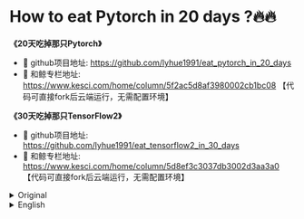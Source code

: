 # How to eat Pytorch in 20 days ?🔥🔥

**《20天吃掉那只Pytorch》**
* 🚀 github项目地址: https://github.com/lyhue1991/eat_pytorch_in_20_days
* 🐳 和鲸专栏地址: https://www.kesci.com/home/column/5f2ac5d8af3980002cb1bc08 【代码可直接fork后云端运行，无需配置环境】

**《30天吃掉那只TensorFlow2》**
* 🚀 github项目地址: https://github.com/lyhue1991/eat_tensorflow2_in_30_days
* 🐳 和鲸专栏地址: https://www.kesci.com/home/column/5d8ef3c3037db3002d3aa3a0 【代码可直接fork后云端运行，无需配置环境】

<details><summary>Original</summary>

### 一， Pytorch🔥  or TensorFlow2 🍎 

先说结论:

**如果是工程师，应该优先选TensorFlow2.**

**如果是学生或者研究人员，应该优先选择Pytorch.**

**如果时间足够，最好TensorFlow2和Pytorch都要学习掌握。**


理由如下：

* 1，**在工业界最重要的是模型落地，目前国内的大部分互联网企业只支持TensorFlow模型的在线部署，不支持Pytorch。** 并且工业界更加注重的是模型的高可用性，许多时候使用的都是成熟的模型架构，调试需求并不大。


* 2，**研究人员最重要的是快速迭代发表文章，需要尝试一些较新的模型架构。而Pytorch在易用性上相比TensorFlow2有一些优势，更加方便调试。** 并且在2019年以来在学术界占领了大半壁江山，能够找到的相应最新研究成果更多。


* 3，TensorFlow2和Pytorch实际上整体风格已经非常相似了，学会了其中一个，学习另外一个将比较容易。两种框架都掌握的话，能够参考的开源模型案例更多，并且可以方便地在两种框架之间切换。


本书的TensorFlow镜像教程：

#### 🍊《30天吃掉那只TensorFlow2》：https://github.com/lyhue1991/eat_tensorflow2_in_30_days 

```python

```

### 二，本书📖面向读者 👼


**本书假定读者有一定的机器学习和深度学习基础，使用过Keras或TensorFlow或Pytorch搭建训练过简单的模型。**

**对于没有任何机器学习和深度学习基础的同学，建议在学习本书时同步参考阅读《Python深度学习》一书的第一部分"深度学习基础"内容。**

《Python深度学习》这本书是Keras之父Francois Chollet所著，该书假定读者无任何机器学习知识，以Keras为工具，

使用丰富的范例示范深度学习的最佳实践，该书通俗易懂，**全书没有一个数学公式，注重培养读者的深度学习直觉。**。

《Python深度学习》一书的第一部分的4个章节内容如下，预计读者可以在20小时之内学完。

* 1，什么是深度学习

* 2，神经网络的数学基础

* 3，神经网络入门

* 4，机器学习基础


```python

```

### 三，本书写作风格 🍉


**本书是一本对人类用户极其友善的Pytorch入门工具书，Don't let me think是本书的最高追求。**

本书主要是在参考Pytorch官方文档和函数doc文档基础上整理写成的。

尽管Pytorch官方文档已经相当简明清晰，但本书在篇章结构和范例选取上做了大量的优化，在用户友好度方面更胜一筹。

本书按照内容难易程度、读者检索习惯和Pytorch自身的层次结构设计内容，循序渐进，层次清晰，方便按照功能查找相应范例。

本书在范例设计上尽可能简约化和结构化，增强范例易读性和通用性，大部分代码片段在实践中可即取即用。

**如果说通过学习Pytorch官方文档掌握Pytorch的难度大概是5，那么通过本书学习掌握Pytorch的难度应该大概是2.**

仅以下图对比Pytorch官方文档与本书《20天吃掉那只Pytorch》的差异。



![](./data/Pytorch官方vs吃掉Pytorch.png)

```python

```

### 四，本书学习方案 ⏰

**1，学习计划**

本书是作者利用工作之余大概3个月写成的，大部分读者应该在20天可以完全学会。

预计每天花费的学习时间在30分钟到2个小时之间。

当然，本书也非常适合作为Pytorch的工具手册在工程落地时作为范例库参考。

**点击学习内容蓝色标题即可进入该章节。**


|日期 | 学习内容                                                       | 内容难度   | 预计学习时间 | 更新状态|
|----:|:--------------------------------------------------------------|-----------:|----------:|-----:|
|&nbsp;|[**一、Pytorch的建模流程**](./一、Pytorch的建模流程.md)    |⭐️   |   0hour   |✅    |
|day1 | [1-1,结构化数据建模流程范例](./1-1,结构化数据建模流程范例.md)    | ⭐️⭐️⭐️ |   1hour    |✅    |
|day2 | [1-2,图片数据建模流程范例](./1-2,图片数据建模流程范例.md)    | ⭐️⭐️⭐️⭐️  |   2hour    | ✅   |
|day3 | [1-3,文本数据建模流程范例](./1-3,文本数据建模流程范例.md)   | ⭐️⭐️⭐️⭐️⭐️  |   2hour    | ✅  |
|day4 | [1-4,时间序列数据建模流程范例](./1-4,时间序列数据建模流程范例.md)   | ⭐️⭐️⭐️⭐️⭐️  |   2hour    | ✅   |
|&nbsp; |[**二、Pytorch的核心概念**](./二、Pytorch的核心概念.md)  | ⭐️  |  0hour |✅  |
|day5 |  [2-1,张量数据结构](./2-1,张量数据结构.md)  | ⭐️⭐️⭐️⭐️   |   1hour    | ✅   |
|day6 |  [2-2,自动微分机制](./2-2,自动微分机制.md)  | ⭐️⭐️⭐️   |   1hour    | ✅  |
|day7 |  [2-3,动态计算图](./2-3,动态计算图.md)  | ⭐️⭐️⭐️⭐️⭐️   |   2hour    | ✅   |
|&nbsp; |[**三、Pytorch的层次结构**](./三、Pytorch的层次结构.md) |   ⭐️  |  0hour   | ✅  |
|day8 |  [3-1,低阶API示范](./3-1,低阶API示范.md)   | ⭐️⭐️⭐️⭐️   |   1hour    | ✅  |
|day9 |  [3-2,中阶API示范](./3-2,中阶API示范.md)   | ⭐️⭐️⭐️   |  1hour    |✅  |
|day10 | [3-3,高阶API示范](./3-3,高阶API示范.md)  | ⭐️⭐️⭐️  |   1hour    |✅ |
|&nbsp; |[**四、Pytorch的低阶API**](./四、Pytorch的低阶API.md) |⭐️    | 0hour| ✅ |
|day11|  [4-1,张量的结构操作](./4-1,张量的结构操作.md)  | ⭐️⭐️⭐️⭐️⭐️   |   2hour    | ✅ |
|day12|  [4-2,张量的数学运算](./4-2,张量的数学运算.md)   | ⭐️⭐️⭐️⭐️   |   1hour    |✅ |
|day13|  [4-3,nn.functional和nn.Module](./4-3,nn.functional和nn.Module.md)  | ⭐️⭐️⭐️⭐️   |   1hour    |✅ |
|&nbsp; |[**五、Pytorch的中阶API**](./五、Pytorch的中阶API.md) |  ⭐️  | 0hour|✅ |
|day14|  [5-1,Dataset和DataLoader](./5-1,Dataset和DataLoader.md)   | ⭐️⭐️⭐️⭐️⭐️   |   2hour    | ✅   |
|day15|  [5-2,模型层](./5-2,模型层.md)  | ⭐️⭐️⭐️   |   1hour    |✅  |
|day16|  [5-3,损失函数](./5-3,损失函数.md)   | ⭐️⭐️⭐️   |   1hour    |✅   |
|day17|  [5-4,TensorBoard可视化](./5-4,TensorBoard可视化.md)    | ⭐️⭐️⭐️   |   1hour    | ✅   |
|&nbsp; |[**六、Pytorch的高阶API**](./六、Pytorch的高阶API.md)|    ⭐️ | 0hour|✅  |
|day18|  [6-1,构建模型的3种方法](./6-1,构建模型的3种方法.md)   | ⭐️⭐️⭐️⭐️    |   1hour    |✅   |
|day19|  [6-2,训练模型的3种方法](./6-2,训练模型的3种方法.md)  | ⭐️⭐️⭐️⭐️   |   1hour    | ✅  |
|day20|  [6-3,使用GPU训练模型](./6-3,使用GPU训练模型.md)    | ⭐️⭐️⭐️⭐️    |   1hour    | ✅  |



```python

```

**2，学习环境**


本书全部源码在jupyter中编写测试通过，建议通过git克隆到本地，并在jupyter中交互式运行学习。

为了直接能够在jupyter中打开markdown文件，建议安装jupytext，将markdown转换成ipynb文件。

```python
#克隆本书源码到本地,使用码云镜像仓库国内下载速度更快
#!git clone https://gitee.com/Python_Ai_Road/eat_pytorch_in_20_days

#建议在jupyter notebook 上安装jupytext，以便能够将本书各章节markdown文件视作ipynb文件运行
#!pip install -i https://pypi.tuna.tsinghua.edu.cn/simple -U jupytext
    
#建议在jupyter notebook 上安装最新版本pytorch 测试本书中的代码
#!pip install -i https://pypi.tuna.tsinghua.edu.cn/simple  -U torch torchvision torchtext torchkeras 
```

```python
import torch 
from torch import nn

print("torch version:", torch.__version__)

a = torch.tensor([[2,1]])
b = torch.tensor([[-1,2]])
c = a@b.t()
print("[[2,1]]@[[-1],[2]] =", c.item())

```

```
torch version: 1.5.0
[[2,1]]@[[-1],[2]] = 0
```

```python

```

### 五，鼓励和联系作者 🎈🎈


**如果本书对你有所帮助，想鼓励一下作者，记得给本项目加一颗星星star⭐️，并分享给你的朋友们喔😊!** 

如果对本书内容理解上有需要进一步和作者交流的地方，欢迎在公众号"Python与算法之美"下留言。作者时间和精力有限，会酌情予以回复。

也可以在公众号后台回复关键字：**加群**，加入读者交流群和大家讨论。

![image.png](./data/Python与算法之美logo.jpg)

```python

```
</details>

<details><summary>English</summary>

**"Eat Pytorch in 20 Days"**
* 🚀 github project address: https://github.com/lyhue1991/eat_pytorch_in_20_days
* 🐳 Column address: https://www.kesci.com/home/column/5f2ac5d8af3980002cb1bc08 【Code can be run directly in the cloud after fork, no need to configure the environment】

**"Eat TensorFlow 2 in 30 Days"**
* 🚀 github project address: https://github.com/lyhue1991/eat_tensorflow2_in_30_days
* 🐳 Column address: https://www.kesci.com/home/column/5d8ef3c3037db3002d3aa3a0 【The code can be run directly in the cloud after fork, no need to configure the environment】

### 1. Pytorch🔥  or TensorFlow2 🍎 

Conclusion first:

**If you are an engineer, TensorFlow2 should be preferred.**

**If you are a student or researcher, Pytorch should be preferred.**

**If there is enough time, it is best to learn and master both TensorFlow2 and Pytorch.**

Why to master both?

* 1. **The most important thing in the industry is the production of models. At present, most domestic Internet companies only support the online deployment of TensorFlow models, not Pytorch.** And the industry pays more attention to the high availability of the model. Many times, the mature model architectures are used, and the need for debugging is not really large.

* 2. **In research, the most important thing is to publish articles quickly, and they need to try some newer model architectures. Pytorch has some advantages over TensorFlow2 in terms of ease of use and is more convenient for debugging.** Pytorch has occupied more than half of the academic world since 2019 with more cutting-edge research results.

* 3. TensorFlow2 and Pytorch are actually very similar in overall style. After learning one, it will be easier to learn the other. Mastering both frameworks provides you oppurtunities to contribute to more open source model cases.

For mastering Tensorflow:

#### 🍊 "Eat TensorFlow2 in 30 days"： https://github.com/lyhue1991/eat_tensorflow2_in_30_days

```python

```

### 2. What Should You Know Before Reading This Book? 👼

This book assumes that the reader has a certain foundation of machine learning and deep learning, and has used Keras or TensorFlow or Pytorch to build and train simple models.

For students who do not have any machine learning and deep learning foundations, it is recommended to read the first part of the book **"Deep Learning with Python"** when studying this book.

The book **"Deep Learning with Python"** is written by Francois Chollet, the father of Keras. The book assumes that the reader has no machine learning knowledge and uses Keras as a tool. It uses many examples to demonstrate the best practices of deep learning. The book is easy to understand as there is no mathematical formula in the book. The book mainly focuses on cultivating readers' deep learning intuition.

The contents of the 4 chapters of the first part of the book "Deep Learning for python" are as follows:

1. What is deep learning 
2. The mathematical building blocks of neural networks 
3. Getting started with Neural Networks 
4. Fundamentals of Machine learning

```python

```

### 3. Writing style of this book 🍉


**This book is a Pytorch introductory tool that is extremely friendly to human users. "Don't let the readers think" is the highest pursuit of this book.**

This book is mainly organized and written on the basis of referring to Pytorch official documentation together with its functions.

Although the official Pytorch documentation is quite concise and clear, this book has made a lot of optimizations in the chapter structure and selection of examples, which is more user-friendly.

This book is designed in accordance with the difficulty of the content, the reader's search habits and Pytorch's own hierarchical structure. The content is designed step by step, with clear levels, and it is convenient to find corresponding examples according to functions.

This book is as simple and structured as possible in the design of examples to enhance the legibility and versatility of examples. Most of the code snippets are ready to use in practice.

**If the difficulty of mastering Pytorch by learning the official Pytorch documentation is about 5, then the difficulty of learning to master Pytorch through this book should be about 2.**

```python

```

### 4. How to use this Book? ⏰


**1. Study Plan**

Number of days required to eat this book: This book was written by the author about 3 months after work, and most readers should be able to learn it in **20 days**.

How many hours a day should you spend: It is estimated that the study time spent every day is between 30 minutes and 2 hours.

Note: This book is also very suitable as a reference for Pytorch's tool manual when the project is implemented.

**Click the blue title of the learning content to enter the chapter.**

|Date | Contents                                                       | Difficulty   | Est. Time | Update Status|
|----:|:--------------------------------------------------------------|-----------:|----------:|-----:|
|&nbsp;|[**1. Pytorch's modeling process**](./一、Pytorch的建模流程.md)    |⭐️   |   0hour   |✅    |
|day1 | [1-1. Example of structured data modeling process](./1-1,结构化数据建模流程范例.md)    | ⭐️⭐️⭐️ |   1hour    |✅    |
|day2 | [1-2. Example of image data modeling process](./1-2,图片数据建模流程范例.md)    | ⭐️⭐️⭐️⭐️  |   2hour    | ✅   |
|day3 | [1-3. Example of text data modeling process](./1-3,文本数据建模流程范例.md)   | ⭐️⭐️⭐️⭐️⭐️  |   2hour    | ✅  |
|day4 | [1-4. Example of time series data modeling process](./1-4,时间序列数据建模流程范例.md)   | ⭐️⭐️⭐️⭐️⭐️  |   2hour    | ✅   |
|&nbsp; |[**2. The core concept of Pytorch**](./二、Pytorch的核心概念.md)  | ⭐️  |  0hour |✅  |
|day5 |  [2-1. Tensor data structure](./2-1,张量数据结构.md)  | ⭐️⭐️⭐️⭐️   |   1hour    | ✅   |
|day6 |  [2-2. Automatic differentiation mechanism](./2-2,自动微分机制.md)  | ⭐️⭐️⭐️   |   1hour    | ✅  |
|day7 |  [2-3. Dynamic calculation diagram](./2-3,动态计算图.md)  | ⭐️⭐️⭐️⭐️⭐️   |   2hour    | ✅   |
|&nbsp; |[**3. The hierarchy of Pytorch**](./三、Pytorch的层次结构.md) |   ⭐️  |  0hour   | ✅  |
|day8 |  [3-1. Low-level API demonstration](./3-1,低阶API示范.md)   | ⭐️⭐️⭐️⭐️   |   1hour    | ✅  |
|day9 |  [3-2. Intermediate API demonstration](./3-2,中阶API示范.md)   | ⭐️⭐️⭐️   |  1hour    |✅  |
|day10 | [3-3. High-level API demonstration](./3-3,高阶API示范.md)  | ⭐️⭐️⭐️  |   1hour    |✅ |
|&nbsp; |[**4. Pytorch's low-level API**](./四、Pytorch的低阶API.md) |⭐️    | 0hour| ✅ |
|day11|  [4-1. Tensor structure operation](./4-1,张量的结构操作.md)  | ⭐️⭐️⭐️⭐️⭐️   |   2hour    | ✅ |
|day12|  [4-2. Mathematical operations of tensors](./4-2,张量的数学运算.md)   | ⭐️⭐️⭐️⭐️   |   1hour    |✅ |
|day13|  [4-3. nn.functional and nn.Module](./4-3,nn.functional和nn.Module.md)  | ⭐️⭐️⭐️⭐️   |   1hour    |✅ |
|&nbsp; |[**5. Pytorch's intermediate-level API**](./五、Pytorch的中阶API.md) |  ⭐️  | 0hour|✅ |
|day14|  [5-1. Dataset and DataLoader](./5-1,Dataset和DataLoader.md)   | ⭐️⭐️⭐️⭐️⭐️   |   2hour    | ✅   |
|day15|  [5-2. Model layer](./5-2,模型层.md)  | ⭐️⭐️⭐️   |   1hour    |✅  |
|day16|  [5-3. Loss function](./5-3,损失函数.md)   | ⭐️⭐️⭐️   |   1hour    |✅   |
|day17|  [5-4. TensorBoard TensorBoard visualization](./5-4,TensorBoard可视化.md)    | ⭐️⭐️⭐️   |   1hour    | ✅   |
|&nbsp; |[**6. Pytorch's high-level API**](./六、Pytorch的高阶API.md)|    ⭐️ | 0hour|✅  |
|day18|  [6-1. 3 ways to build a model](./6-1,构建模型的3种方法.md)   | ⭐️⭐️⭐️⭐️    |   1hour    |✅   |
|day19|  [6-2. 3 ways to train a model](./6-2,训练模型的3种方法.md)  | ⭐️⭐️⭐️⭐️   |   1hour    | ✅  |
|day20|  [6-3. Use GPU to train model](./6-3,使用GPU训练模型.md)    | ⭐️⭐️⭐️⭐️    |   1hour    | ✅  |

**2. Learning environment**

All the source code of this book has been written and tested in jupyter. It is recommended to clone to the local through git and run and learn interactively in jupyter.

In order to directly open the markdown file in jupyter, it is recommended to install jupytext and convert the markdown to an ipynb file.

```python
#clone the source code of this book to local, use the code cloud mirror warehouse to download faster in china

#!git clone https://gitee.com/Python_Ai_Road/eat_pytorch_in_20_days

#it is recommended to install jupytext on jupyter notebook so that the markdown files of each chapter of this book can be run as ipynb files
#!pip install -i https://pypi.tuna.tsinghua.edu.cn/simple -U jupytext
    
#it is recommended to install the latest version of pytorch on jupyter notebook to test the code in this book
#!pip install -i https://pypi.tuna.tsinghua.edu.cn/simple  -U torch torchvision torchtext torchkeras 
```

```python
import torch 
from torch import nn

print("torch version:", torch.__version__)

a = torch.tensor([[2,1]])
b = torch.tensor([[-1,2]])
c = a@b.t()
print("[[2,1]]@[[-1],[2]] =", c.item())

```

```
torch version: 1.5.0
[[2,1]]@[[-1],[2]] = 0
```
```python

```

### 5. Contact and support the author 🎈🎈


**If this book is helpful to you and want to encourage the author, remember to add a star⭐️ to this project and share it with your friends😊!** 

If you need to further communicate with the author on the understanding of the content of this book, please leave a message under the public account "The Beauty of Python and Algorithms". The author has limited time and energy and will respond as appropriate.

You can also reply to keywords in the background of the official account: add group, join the reader exchange group and discuss with you.

![image.png](./data/Python与算法之美logo.jpg)

```python

```

</details>
